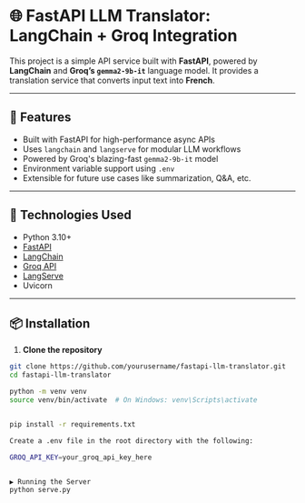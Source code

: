 # 🌐 FastAPI LLM Translator: LangChain + Groq Integration

This project is a simple API service built with **FastAPI**, powered by **LangChain** and **Groq’s `gemma2-9b-it`** language model. It provides a translation service that converts input text into **French**.

---

## 🚀 Features

- Built with FastAPI for high-performance async APIs
- Uses `langchain` and `langserve` for modular LLM workflows
- Powered by Groq's blazing-fast `gemma2-9b-it` model
- Environment variable support using `.env`
- Extensible for future use cases like summarization, Q&A, etc.

---

## 🔧 Technologies Used

- Python 3.10+
- [FastAPI](https://fastapi.tiangolo.com/)
- [LangChain](https://www.langchain.com/)
- [Groq API](https://console.groq.com/)
- [LangServe](https://github.com/langchain-ai/langserve)
- Uvicorn

---

## 📦 Installation

1. **Clone the repository**

```bash
git clone https://github.com/yourusername/fastapi-llm-translator.git
cd fastapi-llm-translator

python -m venv venv
source venv/bin/activate  # On Windows: venv\Scripts\activate


pip install -r requirements.txt

Create a .env file in the root directory with the following:

GROQ_API_KEY=your_groq_api_key_here


▶️ Running the Server
python serve.py

